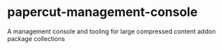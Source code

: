 # papercut-management-console
A management console and tooling for large compressed content addon package collections
